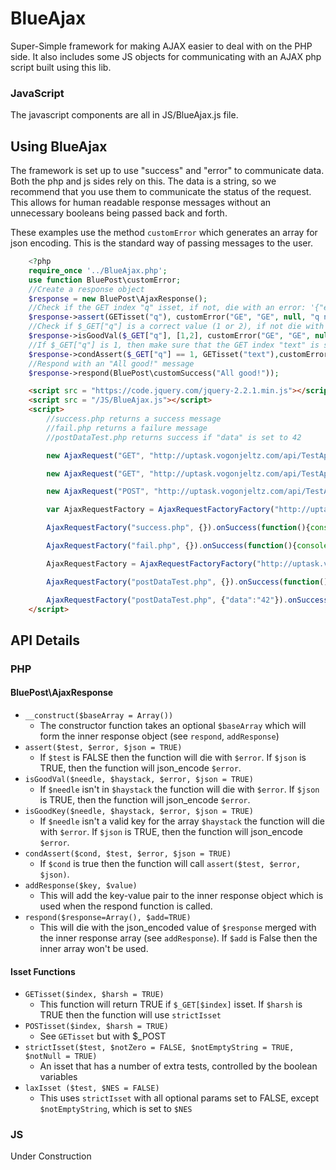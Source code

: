 # BlueAjax
Super-Simple framework for making AJAX easier to deal with on the PHP side. It also includes some JS objects for communicating with an AJAX php script built using this lib.

### JavaScript
The javascript components are all in JS/BlueAjax.js file.

## Using BlueAjax
The framework is set up to use "success" and "error" to communicate data. Both the php and js sides rely on this. The data is a string, so we
recommend that you use them to communicate the status of the request. This allows for human readable response messages without an unnecessary
booleans being passed back and forth. 

These examples use the method `customError` which generates an array for json encoding. This is the standard way of passing messages to the user.
```php
    <?php
    require_once '../BlueAjax.php';
    use function BluePost\customError;
    //Create a response object
    $response = new BluePost\AjaxResponse();
    //Check if the GET index "q" isset, if not, die with an error: '{"error":"q not set"}'
    $response->assert(GETisset("q"), customError("GE", "GE", null, "q not set"));
    //Check if $_GET["q"] is a correct value (1 or 2), if not die with an error: '{"error":"q invalid"}'
    $response->isGoodVal($_GET["q"], [1,2], customError("GE", "GE", null, "q invalic"));
    //If $_GET["q"] is 1, then make sure that the GET index "text" is set. If not, die with an error: '{"error":"text not set"}'
    $response->condAssert($_GET["q"] == 1, GETisset("text"),customError("GE", "GE", null, "text not set"));
    //Respond with an "All good!" message
    $response->respond(BluePost\customSuccess("All good!"));
```

```html
    <script src = "https://code.jquery.com/jquery-2.2.1.min.js"></script>
    <script src = "/JS/BlueAjax.js"></script>
    <script>
        //success.php returns a success message
        //fail.php returns a failure message
        //postDataTest.php returns success if "data" is set to 42

        new AjaxRequest("GET", "http://uptask.vogonjeltz.com/api/TestApi/success.php").onSuccess(function(){console.log("NS - WORKED")}).onError(function(){console.log("NS - FAILED")}).execute();

        new AjaxRequest("GET", "http://uptask.vogonjeltz.com/api/TestApi/fail.php").onSuccess(function(){console.log("NF - FAILED")}).onError(function(){console.log("NF - WORKED")}).execute();

        new AjaxRequest("POST", "http://uptask.vogonjeltz.com/api/TestApi/postDataTest.php", {"data" : 42}).onSuccess(function(){console.log("NP - WORKED")}).onError(function(){console.log("NP - FAILED")}).execute();

        var AjaxRequestFactory = AjaxRequestFactoryFactory("http://uptask.vogonjeltz.com/api/TestApi/", {}, "GET");

        AjaxRequestFactory("success.php", {}).onSuccess(function(){console.log("FS - WORKED")}).onError(function(){console.log("FS - FAILED")}).execute();

        AjaxRequestFactory("fail.php", {}).onSuccess(function(){console.log("FF - FAILED")}).onError(function(){console.log("FF - WORKED")}).execute();

        AjaxRequestFactory = AjaxRequestFactoryFactory("http://uptask.vogonjeltz.com/api/TestApi/", {"data":"20"}, "POST", function(){}, function (){}, "success", "error", false);

        AjaxRequestFactory("postDataTest.php", {}).onSuccess(function(){console.log("DD - FAILED")}).onError(function(data){console.log("DD - WORKED")}).execute();

        AjaxRequestFactory("postDataTest.php", {"data":"42"}).onSuccess(function(){console.log("DO - WORKED")}).onError(function(data){console.log("DO - FAILED")}).execute();
    </script>
```
## API Details
### PHP
#### BluePost\AjaxResponse
* `__construct($baseArray = Array())`
  * The constructor function takes an optional `$baseArray` which will form the inner response object (see `respond`, `addResponse`)
* `assert($test, $error, $json = TRUE)`
  * If `$test` is FALSE then the function will die with `$error`. If `$json` is TRUE, then the function will json_encode `$error`.
* `isGoodVal($needle, $haystack, $error, $json = TRUE)`
  * If `$needle` isn't in `$haystack` the function will die with `$error`. If `$json` is TRUE, then the function will json_encode `$error`.
* `isGoodKey($needle, $haystack, $error, $json = TRUE)`
  * If `$needle` isn't a valid key for the array `$haystack` the function will die with `$error`. If `$json` is TRUE, then the function will json_encode `$error`.
* `condAssert($cond, $test, $error, $json = TRUE)`
  * If `$cond` is true then the function will call `assert($test, $error, $json)`.
* `addResponse($key, $value)`
  * This will add the key-value pair to the inner response object which is used when the respond function is called.
* `respond($response=Array(), $add=TRUE)`
  * This will die with the json_encoded value of `$response` merged with the inner response array (see `addResponse`). If `$add` is False then the inner array won't be used.

#### Isset Functions
* `GETisset($index, $harsh = TRUE)`
  * This function will return TRUE if `$_GET[$index]` isset. If `$harsh` is TRUE then the function will use `strictIsset`
* `POSTisset($index, $harsh = TRUE)`
  * See `GETisset` but with $_POST
* `strictIsset($test, $notZero = FALSE, $notEmptyString = TRUE, $notNull = TRUE)`
    * An isset that has a number of extra tests, controlled by the boolean variables
* `laxIsset ($test, $NES = FALSE)`
  * This uses `strictIsset` with all optional params set to FALSE, except `$notEmptyString`, which is set to `$NES`
  
### JS
Under Construction